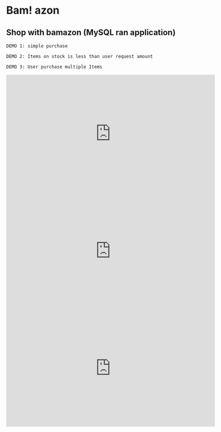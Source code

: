 # Bam! azon
## Shop with bamazon (MySQL ran application)

```
DEMO 1: simple purchase
```



```
DEMO 2: Items on stock is less than user request amount
```




```
DEMO 3: User purchase multiple Items
```



<html>
    <head></head>
    <body>
        <iframe width="560" height="315" src="https://www.youtube.com/embed/iaeUgSu-rFs" frameborder="0" gesture="media" allow="encrypted-media" allowfullscreen></iframe>
        <iframe width="560" height="315" src="https://www.youtube.com/embed/G5wBQ0PMWkU" frameborder="0" gesture="media" allow="encrypted-media" allowfullscreen></iframe>

 <iframe width="560" height="315" src="https://www.youtube.com/embed/q0u5uPL33Tg" frameborder="0" gesture="media" allow="encrypted-media" allowfullscreen></iframe>
    </body>
</html>
